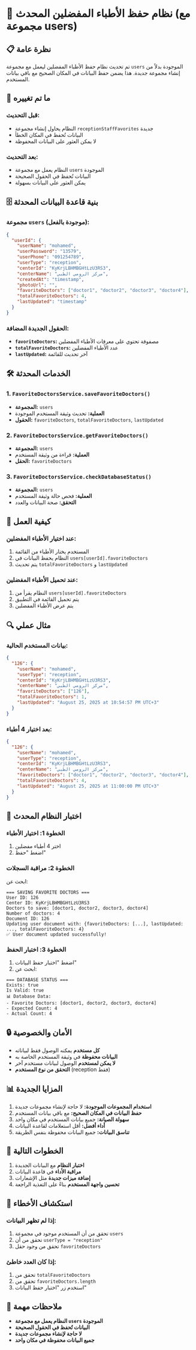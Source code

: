 # 🏥 نظام حفظ الأطباء المفضلين المحدث (مع مجموعة users)

## 📋 **نظرة عامة**

تم تحديث نظام حفظ الأطباء المفضلين ليعمل مع مجموعة `users` الموجودة بدلاً من إنشاء مجموعة جديدة. هذا يضمن حفظ البيانات في المكان الصحيح مع باقي بيانات المستخدم.

## 🔄 **ما تم تغييره**

### **قبل التحديث:**
- النظام يحاول إنشاء مجموعة `receptionStaffFavorites` جديدة
- البيانات تُحفظ في المكان الخطأ
- لا يمكن العثور على البيانات المحفوظة

### **بعد التحديث:**
- النظام يعمل مع مجموعة `users` الموجودة
- البيانات تُحفظ في الحقول الصحيحة
- يمكن العثور على البيانات بسهولة

## 🗄️ **بنية قاعدة البيانات المحدثة**

### **مجموعة `users` (موجودة بالفعل):**

```json
{
  "userId": {
    "userName": "mohamed",
    "userPassword": "13579",
    "userPhone": "091254789",
    "userType": "reception",
    "centerId": "KyKrjLBHMBGHtLzU3RS3",
    "centerName": "مركز الرومي الطبي",
    "createdAt": "timestamp",
    "photoUrl": "",
    "favoriteDoctors": ["doctor1", "doctor2", "doctor3", "doctor4"],
    "totalFavoriteDoctors": 4,
    "lastUpdated": "timestamp"
  }
}
```

### **الحقول الجديدة المضافة:**
- **`favoriteDoctors`:** مصفوفة تحتوي على معرفات الأطباء المفضلين
- **`totalFavoriteDoctors`:** عدد الأطباء المفضلين
- **`lastUpdated`:** آخر تحديث للقائمة

## 🛠️ **الخدمات المحدثة**

### **1. `FavoriteDoctorsService.saveFavoriteDoctors()`**
- **المجموعة:** `users`
- **العملية:** تحديث وثيقة المستخدم الموجودة
- **الحقول:** `favoriteDoctors`, `totalFavoriteDoctors`, `lastUpdated`

### **2. `FavoriteDoctorsService.getFavoriteDoctors()`**
- **المجموعة:** `users`
- **العملية:** قراءة من وثيقة المستخدم
- **الحقل:** `favoriteDoctors`

### **3. `FavoriteDoctorsService.checkDatabaseStatus()`**
- **المجموعة:** `users`
- **العملية:** فحص حالة وثيقة المستخدم
- **التحقق:** صحة البيانات والعدد

## 📱 **كيفية العمل**

### **عند اختيار الأطباء المفضلين:**
1. المستخدم يختار الأطباء من القائمة
2. النظام يحفظ البيانات في `users[userId].favoriteDoctors`
3. يتم تحديث `totalFavoriteDoctors` و `lastUpdated`

### **عند تحميل الأطباء المفضلين:**
1. النظام يقرأ من `users[userId].favoriteDoctors`
2. يتم تحميل القائمة في التطبيق
3. يتم عرض الأطباء المفضلين

## 🔍 **مثال عملي**

### **بيانات المستخدم الحالية:**
```json
{
  "126": {
    "userName": "mohamed",
    "userType": "reception",
    "centerId": "KyKrjLBHMBGHtLzU3RS3",
    "centerName": "مركز الرومي الطبي",
    "favoriteDoctors": ["126"],
    "totalFavoriteDoctors": 1,
    "lastUpdated": "August 25, 2025 at 10:54:57 PM UTC+3"
  }
}
```

### **بعد اختيار 4 أطباء:**
```json
{
  "126": {
    "userName": "mohamed",
    "userType": "reception",
    "centerId": "KyKrjLBHMBGHtLzU3RS3",
    "centerName": "مركز الرومي الطبي",
    "favoriteDoctors": ["doctor1", "doctor2", "doctor3", "doctor4"],
    "totalFavoriteDoctors": 4,
    "lastUpdated": "August 25, 2025 at 11:00:00 PM UTC+3"
  }
}
```

## 🧪 **اختبار النظام المحدث**

### **الخطوة 1: اختيار الأطباء**
1. اختر 4 أطباء مفضلين
2. اضغط "حفظ"

### **الخطوة 2: مراقبة السجلات**
ابحث عن:
```
=== SAVING FAVORITE DOCTORS ===
User ID: 126
Center ID: KyKrjLBHMBGHtLzU3RS3
Doctors to save: [doctor1, doctor2, doctor3, doctor4]
Number of doctors: 4
Document ID: 126
Updating user document with: {favoriteDoctors: [...], lastUpdated: ..., totalFavoriteDoctors: 4}
✅ User document updated successfully!
```

### **الخطوة 3: اختبار الحفظ**
1. اضغط "اختبار حفظ البيانات"
2. ابحث عن:
```
=== DATABASE STATUS ===
Exists: true
Is Valid: true
📊 Database Data:
- Favorite Doctors: [doctor1, doctor2, doctor3, doctor4]
- Expected Count: 4
- Actual Count: 4
```

## 🔒 **الأمان والخصوصية**

- **كل مستخدم** يمكنه الوصول فقط لبياناته
- **البيانات محفوظة** في وثيقة المستخدم الخاصة به
- **لا يمكن لمستخدم** الوصول لبيانات مستخدم آخر
- **التحقق من نوع المستخدم** (reception فقط)

## 📊 **المزايا الجديدة**

1. **استخدام المجموعات الموجودة:** لا حاجة لإنشاء مجموعات جديدة
2. **حفظ البيانات في المكان الصحيح:** مع باقي بيانات المستخدم
3. **سهولة الصيانة:** جميع بيانات المستخدم في مكان واحد
4. **أداء أفضل:** أقل استعلامات لقاعدة البيانات
5. **تناسق البيانات:** جميع البيانات محفوظة بنفس الطريقة

## 🚀 **الخطوات التالية**

1. **اختبار النظام** مع البيانات الجديدة
2. **مراقبة الأداء** في قاعدة البيانات
3. **إضافة ميزات جديدة** مثل الإشعارات
4. **تحسين واجهة المستخدم** بناءً على التغذية الراجعة

## 🔧 **استكشاف الأخطاء**

### **إذا لم تظهر البيانات:**
1. تحقق من أن المستخدم موجود في مجموعة `users`
2. تحقق من أن `userType = "reception"`
3. تحقق من وجود حقل `favoriteDoctors`

### **إذا كان العدد خاطئ:**
1. تحقق من `totalFavoriteDoctors`
2. تحقق من `favoriteDoctors.length`
3. استخدم زر "اختبار حفظ البيانات"

## 📝 **ملاحظات مهمة**

- **النظام يعمل مع مجموعة `users` الموجودة**
- **البيانات تُحفظ في الحقول الصحيحة**
- **لا حاجة لإنشاء مجموعات جديدة**
- **جميع البيانات محفوظة في مكان واحد**
